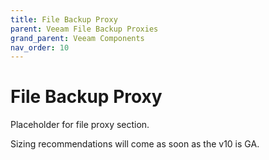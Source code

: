 ```yaml
---
title: File Backup Proxy
parent: Veeam File Backup Proxies
grand_parent: Veeam Components
nav_order: 10
---
```


# File Backup Proxy

Placeholder for file proxy section.

Sizing recommendations will come as soon as the v10 is GA.
